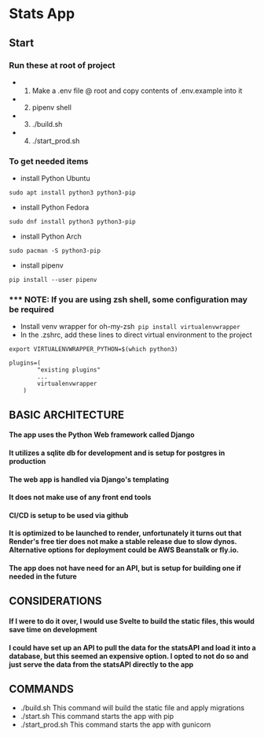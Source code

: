 # Stats App


## Start
### Run these at root of project
- 1. Make a .env file @ root and copy contents of .env.example into it
- 2. pipenv shell
- 3. ./build.sh
- 4. ./start_prod.sh
### To get needed items
- install Python Ubuntu 
```
sudo apt install python3 python3-pip
```
- install Python Fedora 
```
sudo dnf install python3 python3-pip
```
- install Python Arch 
```
sudo pacman -S python3-pip
```
- install pipenv 
```
pip install --user pipenv
```
### *** NOTE: If you are using zsh shell, some configuration may be required
- Install venv wrapper for oh-my-zsh```
pip install virtualenvwrapper```
- In the .zshrc, add these lines to direct virtual environment to the project
```
export VIRTUALENVWRAPPER_PYTHON=$(which python3)

plugins=(
        "existing plugins"
        ...
        virtualenvwrapper
    )
```


## BASIC ARCHITECTURE
#### The app uses the Python Web framework called Django
#### It utilizes a sqlite db for development and is setup for postgres in production
#### The web app is handled via Django's templating
#### It does not make use of any front end tools
#### CI/CD is setup to be used via github
#### It is optimized to be launched to render, unfortunately it turns out that Render's free tier does not make a stable release due to slow dynos. Alternative options for deployment could be AWS Beanstalk or fly.io.
#### The app does not have need for an API, but is setup for building one if needed in the future

## CONSIDERATIONS
#### If I were to do it over, I would use Svelte to build the static files, this would save time on development
#### I could have set up an API to pull the data for the statsAPI and load it into a database, but this seemed an expensive option. I opted to not do so and just serve the data from the statsAPI directly to the app

## COMMANDS
- ./build.sh This command will build the static file and apply migrations
- ./start.sh This command starts the app with pip
- ./start_prod.sh This command starts the app with gunicorn
